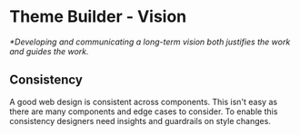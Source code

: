 # Theme Builder - Vision

_*Developing and communicating a long-term vision both justifies the work and guides the work._

## Consistency

A good web design is consistent across components. This isn't easy as there are many components and edge cases to consider. To enable this consistency designers need insights and guardrails on style changes.
